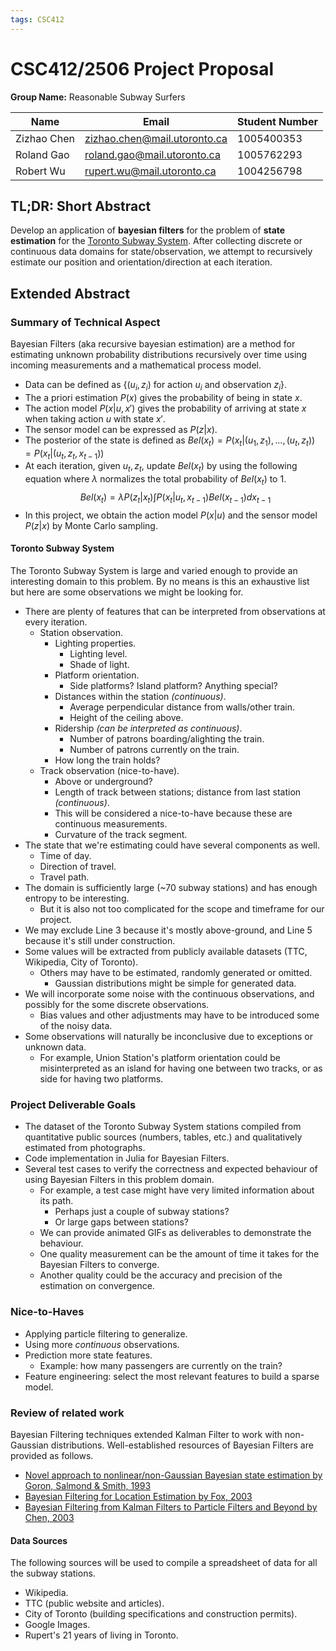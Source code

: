 ```yaml
---
tags: CSC412
---
```


# CSC412/2506 Project Proposal

**Group Name:** Reasonable Subway Surfers

| Name        | Email                        | Student Number |
| ----------- | ---------------------------- | -------------- |
| Zizhao Chen | zizhao.chen@mail.utoronto.ca | 1005400353     |
| Roland Gao  | roland.gao@mail.utoronto.ca  | 1005762293     |
| Robert Wu   | rupert.wu@mail.utoronto.ca   | 1004256798     |

## TL;DR: Short Abstract

Develop an application of **bayesian filters** for the problem of **state estimation** for the [Toronto Subway System](http://ttc.ca/Subway). After collecting discrete or continuous data domains for state/observation, we attempt to recursively estimate our position and orientation/direction at each iteration.

## Extended Abstract

### Summary of Technical Aspect

Bayesian Filters (aka recursive bayesian estimation) are a method for estimating unknown probability distributions recursively over time using incoming measurements and a mathematical process model.

- Data can be defined as {$(u_i,z_i)$ for action $u_i$ and observation $z_i$}.
- The a priori estimation $P(x)$ gives the probability of being in state $x$.
- The action model $P(x|u,x')$ gives the probability of arriving at state $x$ when taking action $u$ with state $x'$.
- The sensor model can be expressed as $P(z|x)$.
- The posterior of the state is defined as $Bel(x_t) = P(x_t | (u_1,z_1),...,(u_t,z_t)) = P(x_t | (u_{t},z_{t}, x_{t-1}))$
- At each iteration, given $u_t,z_t$, update $Bel(x_t)$ by using the following equation where $\lambda$ normalizes the total probability of $Bel(x_t)$ to 1.
  $$Bel(x_t) = \lambda P(z_t|x_t) \int P(x_t|u_t,x_{t-1})Bel(x_{t-1})dx_{t-1}$$
- In this project, we obtain the action model $P(x|u)$ and the sensor model $P(z|x)$ by Monte Carlo sampling.

#### Toronto Subway System

The Toronto Subway System is large and varied enough to provide an interesting domain to this problem. By no means is this an exhaustive list but here are some observations we might be looking for.

- There are plenty of features that can be interpreted from observations at every iteration.
  - Station observation.
    - Lighting properties.
      - Lighting level.
      - Shade of light.
    - Platform orientation.
      - Side platforms? Island platform? Anything special?
    - Distances within the station _(continuous)_.
      - Average perpendicular distance from walls/other train.
      - Height of the ceiling above.
    - Ridership _(can be interpreted as continuous)_.
      - Number of patrons boarding/alighting the train.
      - Number of patrons currently on the train.
    - How long the train holds?
  - Track observation (nice-to-have).
    - Above or underground?
    - Length of track between stations; distance from last station _(continuous)_.
    - This will be considered a nice-to-have because these are continuous measurements.
    - Curvature of the track segment.
- The state that we're estimating could have several components as well.
  - Time of day.
  - Direction of travel.
  - Travel path.
- The domain is sufficiently large (~70 subway stations) and has enough entropy to be interesting.
  - But it is also not too complicated for the scope and timeframe for our project.
- We may exclude Line 3 because it's mostly above-ground, and Line 5 because it's still under construction.
- Some values will be extracted from publicly available datasets (TTC, Wikipedia, City of Toronto).
  - Others may have to be estimated, randomly generated or omitted.
    - Gaussian distributions might be simple for generated data.
- We will incorporate some noise with the continuous observations, and possibly for the some discrete observations.
  - Bias values and other adjustments may have to be introduced some of the noisy data.
- Some observations will naturally be inconclusive due to exceptions or unknown data.
  - For example, Union Station's platform orientation could be misinterpreted as an island for having one between two tracks, or as side for having two platforms.

### Project Deliverable Goals

- The dataset of the Toronto Subway System stations compiled from quantitative public sources (numbers, tables, etc.) and qualitatively estimated from photographs.
- Code implementation in Julia for Bayesian Filters.
- Several test cases to verify the correctness and expected behaviour of using Bayesian Filters in this problem domain.
  - For example, a test case might have very limited information about its path.
    - Perhaps just a couple of subway stations?
    - Or large gaps between stations?
  - We can provide animated GIFs as deliverables to demonstrate the behaviour.
  - One quality measurement can be the amount of time it takes for the Bayesian Filters to converge.
  - Another quality could be the accuracy and precision of the estimation on convergence.

### Nice-to-Haves

- Applying particle filtering to generalize.
- Using more _continuous_ observations.
- Prediction more state features.
  - Example: how many passengers are currently on the train?
- Feature engineering: select the most relevant features to build a sparse model.

### Review of related work

Bayesian Filtering techniques extended Kalman Filter to work with non-Gaussian distributions. Well-established resources of Bayesian Filters are provided as follows.

- [Novel approach to nonlinear/non-Gaussian Bayesian state estimation by Goron, Salmond & Smith, 1993](https://www3.nd.edu/~lemmon/courses/ee67033/pubs/GordonSalmondSmith93.pdf)
- [Bayesian Filtering for Location Estimation by Fox, 2003](https://rse-lab.cs.washington.edu/postscripts/bayes-filter-pervasive-03.pdf)
- [Bayesian Filtering from Kalman Filters to Particle Filters and Beyond by Chen, 2003](https://www.researchgate.net/profile/Zhe-Chen-99/publication/238689222_Bayesian_Filtering_From_Kalman_Filters_to_Particle_Filters_and_Beyond/links/53f633fe0cf22be01c40ff3f/Bayesian-Filtering-From-Kalman-Filters-to-Particle-Filters-and-Beyond.pdf)

#### Data Sources

The following sources will be used to compile a spreadsheet of data for all the subway stations.

- Wikipedia.
- TTC (public website and articles).
- City of Toronto (building specifications and construction permits).
- Google Images.
- Rupert's 21 years of living in Toronto.
